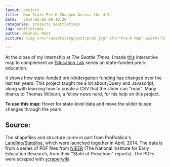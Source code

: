 ```yaml
---
layout: project
title:  How State Pre-K Changed Across the U.S.
date:   2014-02-02 00:10:20
categories: projects seattletimes
tag: seattletimes
author: Michael Mott
picture: <img src="/assets/img/post/prek.jpg" alt="Pre-K Map" width="300">

---
```


At the close of my internship at <em>The Seattle Times</em>, I made <a href="http://seattletimes.com/html/localpages/2024591614_preschool-enrollment-changes.html">this</a> interactive map to complement an <a href="http://blogs.seattletimes.com/educationlab/">Education Lab</a> series on state-funded pre-k education. 

It shows how state-funded pre-kindergarten funding has changed over the last ten years. This project taught me a lot about jQuery and Javascript, along with learning how to create a CSV that the slider can "read". Many thanks to Thomas Wilburn, a fellow news nerd, for his help on this project.

<b>To use this map:</b> Hover for state-level data and move the slider to see changes through the years. 

<div id="pym-pre-k"></div>
<script src="/assets/code/pre-k-map/lib/pym.js"></script>
<script>
    var pymParent = new pym.Parent('pym-pre-k', '/assets/code/pre-k-map/index.html', {});
</script>

<h2>Source:</h2>
The shapefiles and structure come in part from ProPublica's <a href="http://www.propublica.org/nerds/item/introducing-landline-and-stateline-two-tools-for-quick-vector-maps-in-your-">Landline/Stateline</a>, which were launched together in April, 2014. The data is from a series of PDF files from <a href="http://nieer.org/publications/annual-state-pre-k-reports-state-preschool-yearbooks">NIEER</a> (The National Institute for Early Education Research, from their "State of Preschool" reports). The PDFs were scraped with <a href="https://scraperwiki.com/">scraperwiki</a>. 